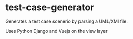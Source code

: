 # test-case-generator
Generates a test case scenerio by parsing a UML/XMI file.

Uses Python Django and Vuejs on the view layer
